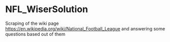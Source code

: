 # NFL_WiserSolution
Scraping of the wiki page https://en.wikipedia.org/wiki/National_Football_League and answering some questions based out of them
